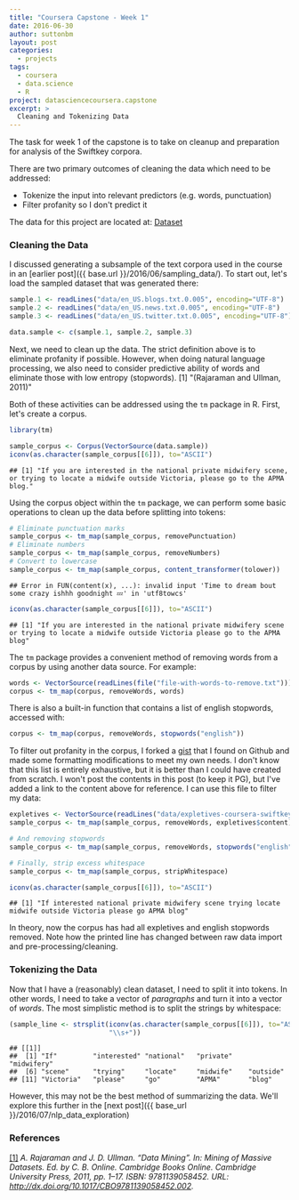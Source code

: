 ```yaml
---
title: "Coursera Capstone - Week 1"
date: 2016-06-30
author: suttonbm
layout: post
categories:
  - projects
tags:
  - coursera
  - data.science
  - R
project: datasciencecoursera.capstone
excerpt: >
  Cleaning and Tokenizing Data
---
```




The task for week 1 of the capstone is to take on cleanup and preparation for analysis of the Swiftkey corpora.

There are two primary outcomes of cleaning the data which need to be addressed:

 * Tokenize the input into relevant predictors (e.g. words, punctuation)
 * Filter profanity so I don't predict it

The data for this project are located at: [Dataset](https://d396qusza40orc.cloudfront.net/dsscapstone/dataset/Coursera-SwiftKey.zip)

### Cleaning the Data

I discussed generating a subsample of the text corpora used in the course in an [earlier post]({{ base.url }}/2016/06/sampling_data/). To start out, let's load the sampled dataset that was generated there:


```r
sample.1 <- readLines("data/en_US.blogs.txt.0.005", encoding="UTF-8")
sample.2 <- readLines("data/en_US.news.txt.0.005", encoding="UTF-8")
sample.3 <- readLines("data/en_US.twitter.txt.0.005", encoding="UTF-8")

data.sample <- c(sample.1, sample.2, sample.3)
```

Next, we need to clean up the data. The strict definition above is to eliminate profanity if possible.  However, when doing natural language processing, we also need to consider predictive ability of words and eliminate those with low entropy (stopwords).
[1] "(Rajaraman and Ullman, 2011)"

Both of these activities can be addressed using the `tm` package in R.  First, let's create a corpus.


```r
library(tm)

sample_corpus <- Corpus(VectorSource(data.sample))
iconv(as.character(sample_corpus[[6]]), to="ASCII")
```

```
## [1] "If you are interested in the national private midwifery scene, or trying to locate a midwife outside Victoria, please go to the APMA blog."
```

Using the corpus object within the `tm` package, we can perform some basic operations to clean up the data before splitting into tokens:


```r
# Eliminate punctuation marks
sample_corpus <- tm_map(sample_corpus, removePunctuation)
# Eliminate numbers
sample_corpus <- tm_map(sample_corpus, removeNumbers)
# Convert to lowercase
sample_corpus <- tm_map(sample_corpus, content_transformer(tolower))
```

```
## Error in FUN(content(x), ...): invalid input 'Time to dream bout some crazy ishhh goodnight 💤' in 'utf8towcs'
```

```r
iconv(as.character(sample_corpus[[6]]), to="ASCII")
```

```
## [1] "If you are interested in the national private midwifery scene or trying to locate a midwife outside Victoria please go to the APMA blog"
```

The `tm` package provides a convenient method of removing words from a corpus by using another data source.  For example:


```r
words <- VectorSource(readLines(file("file-with-words-to-remove.txt")))
corpus <- tm_map(corpus, removeWords, words)
```

There is also a built-in function that contains a list of english stopwords, accessed with:


```r
corpus <- tm_map(corpus, removeWords, stopwords("english"))
```

To filter out profanity in the corpus, I forked a [gist](https://gist.github.com/suttonbm/8689df95d7ff4d302d60bcbccb21d19d) that I found on Github and made some formatting modifications to meet my own needs.  I don't know that this list is entirely exhaustive, but it is better than I could have created from scratch.  I won't post the contents in this post (to keep it PG), but I've added a link to the content above for reference.  I can use this file to filter my data:


```r
expletives <- VectorSource(readLines("data/expletives-coursera-swiftkey-nlp"))
sample_corpus <- tm_map(sample_corpus, removeWords, expletives$content)

# And removing stopwords
sample_corpus <- tm_map(sample_corpus, removeWords, stopwords("english"))

# Finally, strip excess whitespace
sample_corpus <- tm_map(sample_corpus, stripWhitespace)

iconv(as.character(sample_corpus[[6]]), to="ASCII")
```

```
## [1] "If interested national private midwifery scene trying locate midwife outside Victoria please go APMA blog"
```

In theory, now the corpus has had all expletives and english stopwords removed. Note how the printed line has changed between raw data import and pre-processing/cleaning.

### Tokenizing the Data

Now that I have a (reasonably) clean dataset, I need to split it into tokens.  In other words, I need to take a vector of *paragraphs* and turn it into a vector of *words*.  The most simplistic method is to split the strings by whitespace:


```r
(sample_line <- strsplit(iconv(as.character(sample_corpus[[6]]), to="ASCII"),
                         "\\s+"))
```

```
## [[1]]
##  [1] "If"         "interested" "national"   "private"    "midwifery" 
##  [6] "scene"      "trying"     "locate"     "midwife"    "outside"   
## [11] "Victoria"   "please"     "go"         "APMA"       "blog"
```

However, this may not be the best method of summarizing the data.  We'll explore this further in the [next post]({{ base_url }}/2016/07/nlp_data_exploration)

### References
<p><a id='bib-CBO9781139058452A007'></a><a href="#cite-CBO9781139058452A007">[1]</a><cite>
A. Rajaraman and J. D. Ullman.
&ldquo;Data Mining&rdquo;.
In: 
<em>Mining of Massive Datasets</em>.
Ed. by C. B. Online.
Cambridge Books Online.
Cambridge University Press, 2011, pp. 1&ndash;17.
ISBN: 9781139058452.
URL: <a href="http://dx.doi.org/10.1017/CBO9781139058452.002">http://dx.doi.org/10.1017/CBO9781139058452.002</a>.</cite></p>

